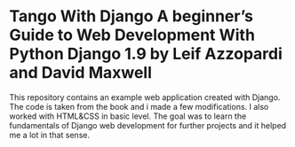 # Tango With Django A beginner’s Guide to Web Development With Python Django 1.9 by Leif Azzopardi and David Maxwell
This repository contains an example web application created with Django. The code is taken from the book and i made a few modifications. I also worked with HTML&CSS in basic level. The goal was to learn the fundamentals of Django web development for further projects and it helped me a lot in that sense.
